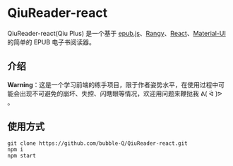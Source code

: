 # QiuReader-react

QiuReader-react(Qiu Plus) 是一个基于 [epub.js](https://github.com/futurepress/epub.js)、[Rangy](https://github.com/timdown/rangy)、[React](https://github.com/facebook/react)、[Material-UI](https://github.com/callemall/material-ui) 的简单的 EPUB 电子书阅读器。

## 介绍

**Warning**：这是一个学习前端的练手项目，限于作者姿势水平，在使用过程中可能会出现不可避免的崩坏、失控、闪瞎眼等情况，欢迎用问题来鞭挞我 ᕕ( ᐛ )ᕗ 。

## 使用方式

```
git clone https://github.com/bubble-Q/QiuReader-react.git
npm i
npm start
```

